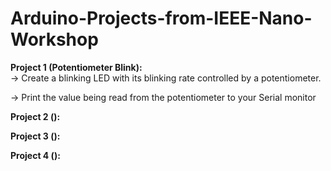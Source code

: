 # Arduino-Projects-from-IEEE-Nano-Workshop

**Project 1 (Potentiometer Blink):**  
 -> Create a blinking LED with its blinking rate controlled by a potentiometer. 
 
 -> Print the value being read from the potentiometer to your Serial monitor
 
 **Project 2 ():**  
 
 **Project 3 ():**  
 
 **Project 4 ():**  
 
 
